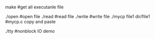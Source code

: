 
make #get all executanle file

./open #open file
./read #read file
./write #write file
./mycp file1  dir/file1  #mycp.c copy and paste

./tty  #nonblock IO demo
